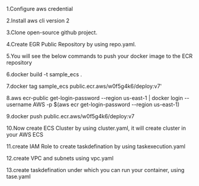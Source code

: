 1.Configure aws credential

2.Install aws cli version 2

3.Clone open-source github project.

4.Create EGR Public Repository by using repo.yaml.

5.You will see the below commands to push your docker image to the ECR repository

6.docker build -t sample_ecs .

7.docker tag sample_ecs public.ecr.aws/w0f5g4k6/deploy:v7'

8.aws ecr-public get-login-password --region us-east-1 | docker login --username AWS -p $(aws ecr get-login-password --region us-east-1)

9.docker push public.ecr.aws/w0f5g4k6/deploy:v7

10.Now create ECS Cluster by using cluster.yaml, it will create cluster in your AWS ECS

11.create IAM Role to create taskdefination by using taskexecution.yaml

12.create VPC and subnets using vpc.yaml

13.create taskdefination under which you can run your container, using tase.yaml
